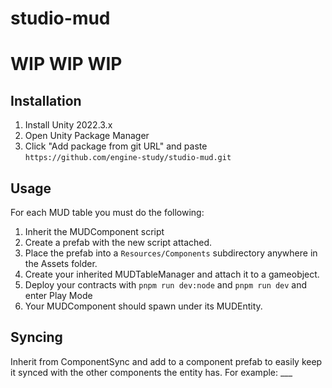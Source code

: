 # studio-mud

# WIP WIP WIP

## Installation 
1. Install Unity 2022.3.x
2. Open Unity Package Manager
3. Click "Add package from git URL" and paste `https://github.com/engine-study/studio-mud.git`

## Usage

For each MUD table you must do the following:

1. Inherit the MUDComponent script
2. Create a prefab with the new script attached.
3. Place the prefab into a `Resources/Components` subdirectory anywhere in the Assets folder.
5. Create your inherited MUDTableManager and attach it to a gameobject.
6. Deploy your contracts with `pnpm run dev:node` and `pnpm run dev` and enter Play Mode
7. Your MUDComponent should spawn under its MUDEntity.

## Syncing

Inherit from ComponentSync and add to a component prefab to easily keep it synced with the other components the entity has.
For example: ___

